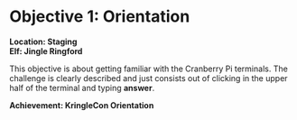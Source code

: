 
# Objective 1: Orientation
**Location: Staging**  
**Elf: Jingle Ringford**

This objective is about getting familiar with the Cranberry Pi terminals.
The challenge is clearly described and just consists out of clicking in the upper half of the terminal and typing **answer**.

**Achievement: KringleCon Orientation**
